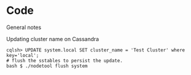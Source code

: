 # Code

General notes

Updating cluster name on Cassandra

	cqlsh> UPDATE system.local SET cluster_name = 'Test Cluster' where key='local';
	# flush the sstables to persist the update.
	bash $ ./nodetool flush system
